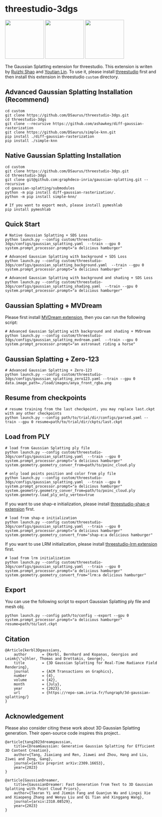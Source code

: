 # threestudio-3dgs
<img src="https://github.com/DSaurus/threestudio-3dgs/assets/24589363/55874a57-cff1-4e83-a006-76585bcd3b76" width="" height="128">

<img src="https://github.com/DSaurus/threestudio-3dgs/assets/24589363/505f35e5-b160-4c12-92dc-03482404ef5e" width="" height="128">

<img src="https://github.com/DSaurus/threestudio-3dgs/assets/24589363/a1041f0d-a56f-4f7f-adc3-1e99c2d81098" width="" height="128">

The Gaussian Splatting extension for threestudio. This extension is writen by [Ruizhi Shao](https://github.com/DSaurus) and [Youtian Lin](https://github.com/Linyou). To use it, please install [threestudio](https://github.com/threestudio-project/threestudio) first and then install this extension in threestudio `custom` directory.

## Advanced Gaussian Splatting Installation (Recommend)
```
cd custom
git clone https://github.com/DSaurus/threestudio-3dgs.git
cd threestudio-3dgs
git clone --recursive https://github.com/ashawkey/diff-gaussian-rasterization
git clone https://github.com/DSaurus/simple-knn.git
pip install ./diff-gaussian-rasterization
pip install ./simple-knn
```

## Native Gaussian Splatting Installation
```
cd custom
git clone https://github.com/DSaurus/threestudio-3dgs.git
cd threestudio-3dgs
git clone git@github.com:graphdeco-inria/gaussian-splatting.git --recursive
cd gaussian-splatting/submodules
python -m pip install diff-gaussian-rasterization/.
python -m pip install simple-knn/

# If you want to export mesh, please install pymeshlab
pip install pymeshlab
```


## Quick Start
```
# Native Gaussian Splatting + SDS Loss
python launch.py --config custom/threestudio-3dgs/configs/gaussian_splatting.yaml  --train --gpu 0 system.prompt_processor.prompt="a delicious hamburger"

# Advanced Gaussian Splatting with background + SDS Loss
python launch.py --config custom/threestudio-3dgs/configs/gaussian_splatting_background.yaml  --train --gpu 0 system.prompt_processor.prompt="a delicious hamburger"

# Advanced Gaussian Splatting with background and shading + SDS Loss
python launch.py --config custom/threestudio-3dgs/configs/gaussian_splatting_shading.yaml  --train --gpu 0 system.prompt_processor.prompt="a delicious hamburger"
```

## Gaussian Splatting + MVDream
Please first install [MVDream extension](https://github.com/DSaurus/threestudio-mvdream), then you can run the following script:
```
# Advanced Gaussian Splatting with background and shading + MVDream
python launch.py --config custom/threestudio-3dgs/configs/gaussian_splatting_mvdream.yaml  --train --gpu 0 system.prompt_processor.prompt="an astronaut riding a horse"
```

## Gaussian Splatting + Zero-123
```
# Advanced Gaussian Splatting + Zero-123
python launch.py --config custom/threestudio-3dgs/configs/gaussian_splatting_zero123.yaml --train --gpu 0 data.image_path=./load/images/anya_front_rgba.png
```

## Resume from checkpoints
```
# resume training from the last checkpoint, you may replace last.ckpt with any other checkpoints
python launch.py --config path/to/trial/dir/configs/parsed.yaml --train --gpu 0 resume=path/to/trial/dir/ckpts/last.ckpt
```

## Load from PLY
```
# load from Gaussian Splatting ply file
python launch.py --config custom/threestudio-3dgs/configs/gaussian_splatting.yaml  --train --gpu 0 system.prompt_processor.prompt="a delicious hamburger" system.geometry.geometry_conver_from=path/to/poinc_cloud.ply

# only load points position and color from ply file
python launch.py --config custom/threestudio-3dgs/configs/gaussian_splatting.yaml  --train --gpu 0 system.prompt_processor.prompt="a delicious hamburger" system.geometry.geometry_conver_from=path/to/poinc_cloud.ply system.geometry.load_ply_only_vertex=true
```

If you want to use shap-e initialization, please install [threestudio-shap-e extension](https://github.com/DSaurus/threestudio-shap-e) first.
```
# load from shap-e initialization
python launch.py --config custom/threestudio-3dgs/configs/gaussian_splatting.yaml  --train --gpu 0 system.prompt_processor.prompt="a delicious hamburger" system.geometry.geometry_convert_from="shap-e:a delicious hamburger"
```

If you want to use LRM initialization, please install [threestudio-lrm extension](https://github.com/Adamdad/threestudio-lrm) first.
```
# load from lrm initialization
python launch.py --config custom/threestudio-3dgs/configs/gaussian_splatting.yaml  --train --gpu 0 system.prompt_processor.prompt="a delicious hamburger" system.geometry.geometry_convert_from="lrm:a delicious hamburger"
```

## Export
You can use the following script to export Gaussian Splatting ply file and mesh obj.
```
python launch.py --config path/to/config --export --gpu 0 system.prompt_processor.prompt="a delicious hamburger" resume=path/to/last.ckpt
```

## Citation
```
@Article{kerbl3Dgaussians,
    author       = {Kerbl, Bernhard and Kopanas, Georgios and Leimk{\"u}hler, Thomas and Drettakis, George},
    title        = {3D Gaussian Splatting for Real-Time Radiance Field Rendering},
    journal      = {ACM Transactions on Graphics},
    number       = {4},
    volume       = {42},
    month        = {July},
    year         = {2023},
    url          = {https://repo-sam.inria.fr/fungraph/3d-gaussian-splatting/}
}
```

## Acknowledgement
Please also consider citing these work about 3D Gaussian Splatting generation. Their open-source code inspires this project..

```
@article{tang2023dreamgaussian,
    title={DreamGaussian: Generative Gaussian Splatting for Efficient 3D Content Creation},
    author={Tang, Jiaxiang and Ren, Jiawei and Zhou, Hang and Liu, Ziwei and Zeng, Gang},
    journal={arXiv preprint arXiv:2309.16653},
    year={2023}
}
```

```
@article{GaussianDreamer,
    title={GaussianDreamer: Fast Generation from Text to 3D Gaussian Splatting with Point Cloud Priors},
    author={Taoran Yi and Jiemin Fang and Guanjun Wu and Lingxi Xie and Xiaopeng Zhang and Wenyu Liu and Qi Tian and Xinggang Wang},
    journal={arxiv:2310.08529},
    year={2023}
}
```
